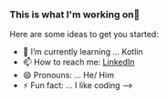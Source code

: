 ### This is what I'm working on👋



Here are some ideas to get you started:

- 🌱 I’m currently learning ... Kotlin
- 📫 How to reach me: [LinkedIn](https://www.linkedin.com/in/mbuthia-moko-363936235/)
- 😄 Pronouns: ... He/ Him
- ⚡ Fun fact: ... I like coding
-->
